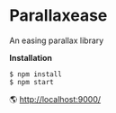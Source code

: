 # Parallaxease

An easing parallax library

**Installation**

	$ npm install
	$ npm start

🌎 [http://localhost:9000/](http://localhost:9000/)
